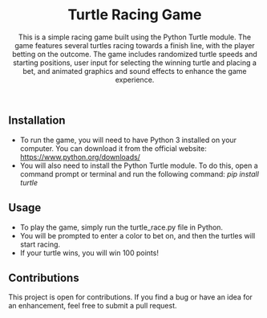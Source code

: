 <h1 align="center">Turtle Racing Game</h1>

<p align="center">This is a simple racing game built using the Python Turtle module. The game features several turtles racing towards a finish line, with the player betting on the outcome. The game includes randomized turtle speeds and starting positions, user input for selecting the winning turtle and placing a bet, and animated graphics and sound effects to enhance the game experience.</p>
<br>

## Installation

- To run the game, you will need to have Python 3 installed on your computer. You can download it from the official website: https://www.python.org/downloads/
- You will also need to install the Python Turtle module. To do this, open a command prompt or terminal and run the following command: *pip install turtle*

## Usage

- To play the game, simply run the turtle_race.py file in Python.
- You will be prompted to enter a color to bet on, and then the turtles will start racing.
- If your turtle wins, you will win 100 points!

## Contributions

This project is open for contributions. If you find a bug or have an idea for an enhancement, feel free to submit a pull request.
